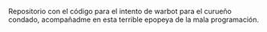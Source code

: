 Repositorio con el código para el intento de warbot para el curueño 
condado, acompañadme en esta terrible epopeya de la mala programación.
